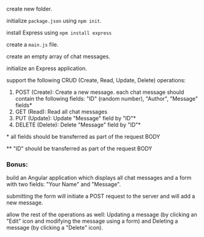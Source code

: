 <p>create new folder.</p>
<p>initialize <code>package.json</code> using <code>npm init</code>.<p>
<p>install Express using <code>npm install express</code>
<p>create a <code>main.js</code> file.</p>
<p>create an empty array of chat messages.</p>
<p>initialize an Express application.</p>
<p>support the following CRUD (Create, Read, Update, Delete) operations:</p>
<ol>
    <li>POST (Create): Create a new message. each chat message should contain the following fields: "ID" (random number), "Author", "Message" fields*</li>
    <li>GET (Read): Read all chat messages</li>
    <li>PUT (Update): Update "Message" field by "ID"*</li>
    <li>DELETE (Delete): Delete "Message" field by "ID"*</li>
</ol>
<p>* all fields should be transferred as part of the request BODY</p>
<p>** "ID" should be transferred as part of the request BODY</p>
<h3>Bonus:</h3>
<p>build an Angular application which displays all chat messages and a form with two fields: "Your Name" and "Message".<p>
<p>submitting the form will initiate a POST request to the server and will add a new message.</p>
<p>allow the rest of the operations as well: Updating a message (by clicking an "Edit" icon and modifying the message using a form) and Deleting a message (by clicking a "Delete" icon).</p>